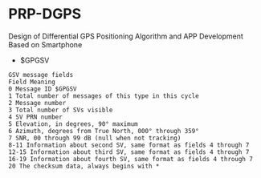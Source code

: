 # PRP-DGPS
Design of Differential GPS Positioning Algorithm and APP Development Based on Smartphone

- $GPGSV
```
GSV message fields
Field Meaning
0 Message ID $GPGSV
1 Total number of messages of this type in this cycle
2 Message number
3 Total number of SVs visible
4 SV PRN number
5 Elevation, in degrees, 90° maximum
6 Azimuth, degrees from True North, 000° through 359°
7 SNR, 00 through 99 dB (null when not tracking)
8-11 Information about second SV, same format as fields 4 through 7
12-15 Information about third SV, same format as fields 4 through 7
16-19 Information about fourth SV, same format as fields 4 through 7
20 The checksum data, always begins with *
```
